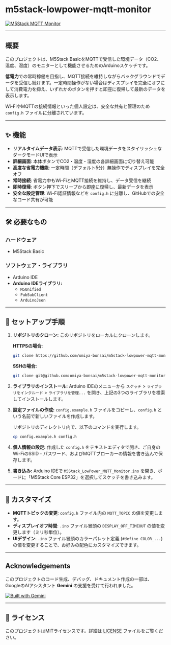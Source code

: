 # m5stack-lowpower-mqtt-monitor

[![M5Stack MQTT Monitor](https://github.com/user-attachments/assets/10f7d67f-31d8-4458-b196-be0de5a500e0)](https://github.com/omiya-bonsai/m5stack-lowpower-mqtt-monitor)

---

## 概要

このプロジェクトは、M5Stack BasicをMQTTで受信した環境データ（CO2、温度、湿度）のモニターとして機能させるためのArduinoスケッチです。

**低電力**での常時稼働を目指し、MQTT接続を維持しながらバックグラウンドでデータを受信し続けます。一定時間操作がない場合はディスプレイを完全にオフにして消費電力を抑え、いずれかのボタンを押すと即座に復帰して最新のデータを表示します。

Wi-FiやMQTTの接続情報といった個人設定は、安全な共有と管理のため `config.h` ファイルに分離されています。

---

## ✨ 機能

- **リアルタイムデータ表示**: MQTTで受信した環境データをスタイリッシュなダークモードUIで表示
- **詳細画面**: 本体ボタンでCO2・温度・湿度の各詳細画面に切り替え可能
- **高度な省電力機能**: 一定時間（デフォルト5分）無操作でディスプレイを完全オフ
- **常時接続**: 省電力中もWi-FiとMQTT接続を維持し、データ受信を継続
- **即時復帰**: ボタン押下でスリープから即座に復帰し、最新データを表示
- **安全な設定管理**: Wi-Fi認証情報などを `config.h` に分離し、GitHubでの安全なコード共有が可能

---

## 🛠️ 必要なもの

### ハードウェア
- M5Stack Basic

### ソフトウェア・ライブラリ
- Arduino IDE
- **Arduino IDEライブラリ:**
  - `M5Unified`
  - `PubSubClient`
  - `ArduinoJson`

---

## 🚀 セットアップ手順

1.  **リポジトリのクローン:**
    このリポジトリをローカルにクローンします。
    
    **HTTPSの場合:**
    ```zsh
    git clone https://github.com/omiya-bonsai/m5stack-lowpower-mqtt-monitor.git
    ```
    
    **SSHの場合:**
    ```zsh
    git clone git@github.com:omiya-bonsai/m5stack-lowpower-mqtt-monitor.git
    ```

2.  **ライブラリのインストール:**
    Arduino IDEのメニューから `スケッチ` > `ライブラリをインクルード` > `ライブラリを管理...` を開き、上記の3つのライブラリを検索してインストールします。

3.  **設定ファイルの作成:**
    `config.example.h` ファイルをコピーし、`config.h` という名前で新しいファイルを作成します。
    
    リポジトリのディレクトリ内で、以下のコマンドを実行します。
    ```zsh
    cp config.example.h config.h
    ```

4.  **個人情報の設定:**
    作成した `config.h` をテキストエディタで開き、ご自身のWi-FiのSSID・パスワード、およびMQTTブローカーの情報を書き込んで保存します。

5.  **書き込み:**
    Arduino IDEで `M5Stack_LowPower_MQTT_Monitor.ino` を開き、ボードに「M5Stack Core ESP32」を選択してスケッチを書き込みます。

---

## 🔧 カスタマイズ

- **MQTTトピックの変更**: `config.h` ファイル内の `MQTT_TOPIC` の値を変更します。
- **ディスプレイオフ時間**: `.ino` ファイル冒頭の `DISPLAY_OFF_TIMEOUT` の値を変更します（ミリ秒単位）。
- **UIデザイン**: `.ino` ファイル冒頭のカラーパレット定義 (`#define COLOR_...`) の値を変更することで、お好みの配色にカスタマイズできます。

---

## Acknowledgements

このプロジェクトのコード生成、デバッグ、ドキュメント作成の一部は、GoogleのAIアシスタント **Gemini** の支援を受けて行われました。

[![Built with Gemini](https://img.shields.io/badge/Built%20with-Gemini-blue.svg)](https://gemini.google.com)

---

## 📄 ライセンス

このプロジェクトはMITライセンスです。詳細は [LICENSE](LICENSE) ファイルをご覧ください。
